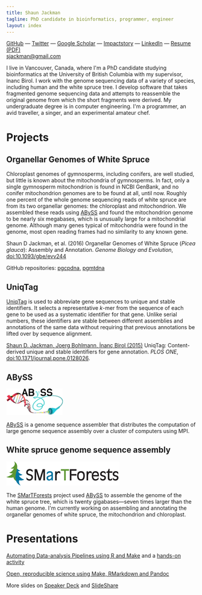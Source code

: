 ```yaml
---
title: Shaun Jackman
tagline: PhD candidate in bioinformatics, programmer, engineer
layout: index
---
```


[GitHub](https://github.com/sjackman)
— [Twitter](http://twitter.com/sjackman)
— [Google Scholar](http://scholar.google.ca/citations?user=wFl3qXAAAAAJ)
— [Impactstory](https://impactstory.org/sjackman)
— [LinkedIn](http://www.linkedin.com/in/sjackman)
— [Resume](http://sjackman.ca/resume)
  [(PDF)](https://www.dropbox.com/s/d7mdj806squlmwz/Shaun%20Jackman.pdf)  
<sjackman@gmail.com>

I live in Vancouver, Canada, where I'm a PhD candidate studying bioinformatics at
the University of British Columbia with my supervisor, Inanc Birol. I work
with the genome sequencing data of a variety of species, including human and
the white spruce tree. I develop software that takes fragmented genome
sequencing data and attempts to reassemble the original genome from which the
short fragments were derived. My undergraduate degree is in computer
engineering. I'm a programmer, an avid traveller, a singer, and an experimental
amateur chef.

Projects
========

Organellar Genomes of White Spruce
----------------------------------

Chloroplast genomes of gymnosperms, including conifers, are well studied, but little is known about the mitochondria of gymnosperms. In fact, only a single gymnosperm mitochondrion is found in NCBI GenBank, and no conifer mitochondrion genomes are to be found at all, until now. Roughly one percent of the whole genome sequencing reads of white spruce are from its two organellar genomes: the chloroplast and mitochondrion. We assembled these reads using [ABySS][] and found the mitochondrion genome to be nearly six megabases, which is unusually large for a mitochondrial genome. Although many genes typical of mitochondria were found in the genome, most open reading frames had no similarity to any known gene.

Shaun D Jackman, et al. (2016)
Organellar Genomes of White Spruce (*Picea glauca*): Assembly and Annotation.
*Genome Biology and Evolution*, [doi:10.1093/gbe/evv244](http://gbe.oxfordjournals.org/content/8/1/29)

GitHub repositories: [pgcpdna](https://github.com/sjackman/pgcpdna), [pgmtdna](https://github.com/sjackman/pgmtdna)

UniqTag
-------

[UniqTag][] is used to abbreviate gene sequences to unique and stable
identifiers. It selects a representative *k*-mer from the sequence of each gene
to be used as a systematic identifier for that gene. Unlike serial numbers,
these identifiers are stable between different assemblies and annotations of
the same data without requiring that previous annotations be lifted over by
sequence alignment.

[Shaun D. Jackman, Joerg Bohlmann, İnanç Birol (2015)][uniqtag-paper]
UniqTag: Content-derived unique and stable identifiers for gene annotation.
*PLOS ONE*, [doi:10.1371/journal.pone.0128026](http://dx.doi.org/10.1371/journal.pone.0128026).

[UniqTag]: https://github.com/sjackman/uniqtag
[uniqtag-paper]: https://github.com/sjackman/uniqtag-paper

ABySS
-----

![ABySS](abyss.png)

[ABySS][] is a genome sequence assembler that distributes the computation of
large genome sequence assembly over a cluster of computers using MPI.

[ABySS]: https://github.com/bcgsc/abyss

White spruce genome sequence assembly
-------------------------------------

![SMarTForests](smartforests.png)

The [SMarTForests][] project used [ABySS][] to assemble the genome of the white
spruce tree, which is twenty gigabases&mdash;seven times larger than the human
genome. I'm currently working on assembling and annotating the organellar
genomes of white spruce, the mitochondrion and chloroplast.

[SMarTForests]: http://www.smartforests.ca/

Presentations
================================================================================

[Automating Data-analysis Pipelines using R and Make](http://stat545-ubc.github.io/automation01_slides/)
and a [hands-on activity](http://stat545-ubc.github.io/automation04_make-activity.html)

[Open, reproducible science using Make, RMarkdown and Pandoc](http://sjackman.github.io/open-science/)

More slides on [Speaker Deck][] and [SlideShare][]

[SlideShare]: http://www.slideshare.net/shaunjackman
[Speaker Deck]: https://speakerdeck.com/sjackman
